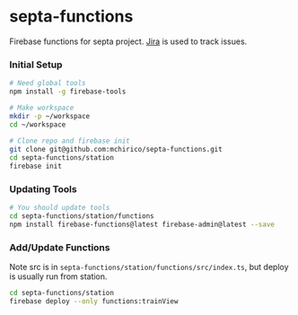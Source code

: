 # septa-functions
Firebase functions for septa project. <a href="https://jira.aipiggybot.io/projects/SEPT/issues">Jira</a> is used to track issues.


### Initial Setup
```bash
# Need global tools
npm install -g firebase-tools

# Make workspace
mkdir -p ~/workspace
cd ~/workspace
 
# Clone repo and firebase init
git clone git@github.com:mchirico/septa-functions.git
cd septa-functions/station
firebase init


```


### Updating Tools

```bash
# You should update tools
cd septa-functions/station/functions
npm install firebase-functions@latest firebase-admin@latest --save
```

### Add/Update Functions

Note src is in `septa-functions/station/functions/src/index.ts`, but deploy is usually run from station.

```bash
cd septa-functions/station
firebase deploy --only functions:trainView

```

